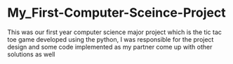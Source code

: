 # My_First-Computer-Sceince-Project

This was our first year computer science major project which is the tic tac toe game developed using the python, I was responsible for the project design and some code implemented as my partner come up with other solutions as well
